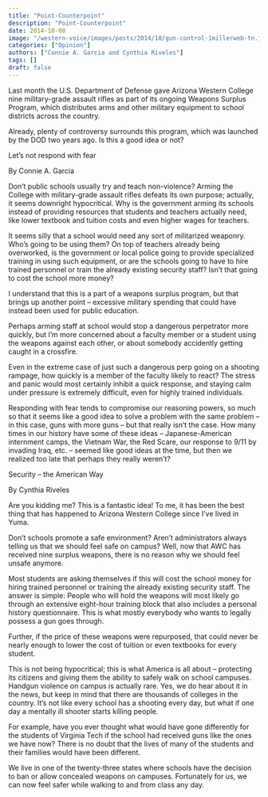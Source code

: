 ```yaml
---
title: "Point-Counterpoint"
description: "Point-Counterpoint"
date: 2014-10-08
image: "/western-voice/images/posts/2014/10/gun-control-1millerweb-tn.jpg"
categories: ["Opinion"]
authors: ["Connie A. Garcia and Cynthia Riveles"]
tags: []
draft: false
---
```

Last month the U.S. Department of Defense gave Arizona Western College nine military-grade assault rifles as part of its ongoing Weapons Surplus Program, which distributes arms and other military equipment to school districts across the country.

Already, plenty of controversy surrounds this program, which was launched by the DOD two years ago. Is this a good idea or not?

Let’s not respond with fear

By Connie A. Garcia

Don’t public schools usually try and teach non-violence? Arming the College with military-grade assault rifles defeats its own purpose; actually, it seems downright hypocritical. Why is the government arming its schools instead of providing resources that students and teachers actually need, like lower textbook and tuition costs and even higher wages for teachers.

It seems silly that a school would need any sort of militarized weaponry. Who’s going to be using them? On top of teachers already being overworked, is the government or local police going to provide specialized training in using such equipment, or are the schools going to have to hire trained personnel or train the already existing security staff? Isn’t that going to cost the school more money?

I understand that this is a part of a weapons surplus program, but that brings up another point – excessive military spending that could have instead been used for public education.

Perhaps arming staff at school would stop a dangerous perpetrator more quickly, but I’m more concerned about a faculty member or a student using the weapons against each other, or about somebody accidently getting caught in a crossfire.

Even in the extreme case of just such a dangerous perp going on a shooting rampage, how quickly is a member of the faculty likely to react? The stress and panic would most certainly inhibit a quick response, and staying calm under pressure is extremely difficult, even for highly trained individuals.

Responding with fear tends to compromise our reasoning powers, so much so that it seems like a good idea to solve a problem with the same problem – in this case, guns with more guns – but that really isn’t the case. How many times in our history have some of these ideas – Japanese-American internment camps, the Vietnam War, the Red Scare, our response to 9/11 by invading Iraq, etc. – seemed like good ideas at the time, but then we realized too late that perhaps they really weren’t?

Security – the American Way

By Cynthia Riveles

Are you kidding me? This is a fantastic idea! To me, it has been the best thing that has happened to Arizona Western College since I’ve lived in Yuma.

Don’t schools promote a safe environment? Aren’t administrators always telling us that we should feel safe on campus? Well, now that AWC has received nine surplus weapons, there is no reason why we should feel unsafe anymore.

Most students are asking themselves if this will cost the school money for hiring trained personnel or training the already existing security staff. The answer is simple: People who will hold the weapons will most likely go through an extensive eight-hour training block that also includes a personal history questionnaire. This is what mostly everybody who wants to legally possess a gun goes through.

Further, if the price of these weapons were repurposed, that could never be nearly enough to lower the cost of tuition or even textbooks for every student.

This is not being hypocritical; this is what America is all about – protecting its citizens and giving them the ability to safely walk on school campuses. Handgun violence on campus is actually rare. Yes, we do hear about it in the news, but keep in mind that there are thousands of colleges in the country. It’s not like every school has a shooting every day, but what if one day a mentally ill shooter starts killing people.

For example, have you ever thought what would have gone differently for the students of Virginia Tech if the school had received guns like the ones we have now? There is no doubt that the lives of many of the students and their families would have been different.

We live in one of the twenty-three states where schools have the decision to ban or allow concealed weapons on campuses. Fortunately for us, we can now feel safer while walking to and from class any day.